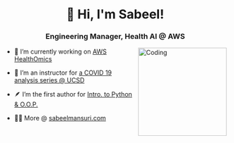 <h1 align="center">👋 Hi, I'm Sabeel!</h1>
<h3 align="center">Engineering Manager, Health AI @ AWS</h3>

<img align="right" alt="Coding" width="200" src="https://i.giphy.com/media/IauL6LvGNlT3ffhcqq/giphy.webp"/>

- 🧬 I’m currently working on [AWS HealthOmics](https://aws.amazon.com/omics/)

- 🏫 I’m an instructor for [a COVID 19 analysis series @ UCSD](https://www.coursera.org/learn/covid-19-genome-assembly)

- 🪶 I’m the first author for [Intro. to Python & O.O.P.](https://stepik.org/course/56730/promo)

- 👨‍💻 More @ [sabeelmansuri.com](https://sabeelmansuri.com/)
